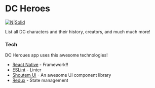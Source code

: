 # DC Heroes

[![N|Solid](https://upload.wikimedia.org/wikipedia/commons/thumb/3/3d/DC_Comics_logo.svg/200px-DC_Comics_logo.svg.png)](http://www.dccomics.com/)

List all DC characters and their history, creators, and much much more!

### Tech

DC Heroues app uses this awesome technologies!

* [React Native](https://facebook.github.io/react-native/) - Framework!!
* [ESLint](https://eslint.org/) - Linter
* [Shoutem UI](https://shoutem.github.io/docs/ui-toolkit/introduction) - An awesome UI component library
* [Redux](https://redux.js.org/) - State management


